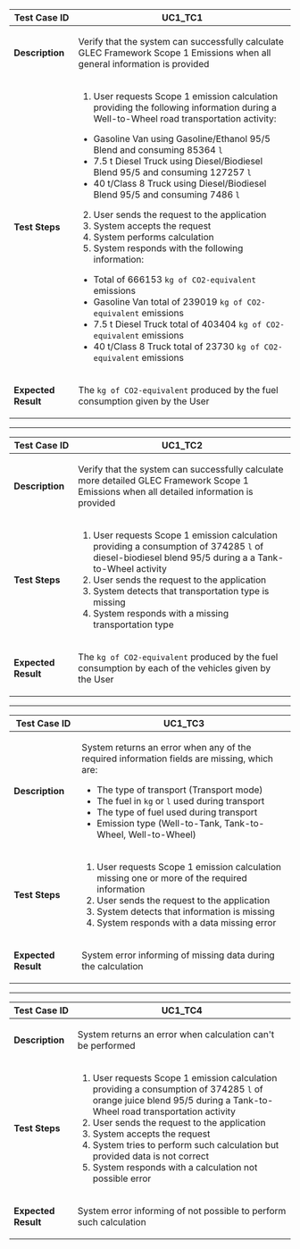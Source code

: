 <table>
<thead>
<tr>
<th>Test Case ID</th>
<th>UC1_TC1</th>
</tr>
</thead>
<tbody>
<tr>
<td>

**Description**

</td>
<td>

Verify that the system can successfully calculate GLEC Framework Scope 1 Emissions when all general information is provided

</td>
</tr>
<tr>
<td>

**Test Steps**

</td>
<td>

1. User requests Scope 1 emission calculation providing the following information during a Well-to-Wheel road transportation activity:
  - Gasoline Van using Gasoline/Ethanol 95/5 Blend and consuming 85364 `l`
  - 7.5 t Diesel Truck using Diesel/Biodiesel Blend 95/5 and consuming 127257 `l`
  - 40 t/Class 8 Truck using Diesel/Biodiesel Blend 95/5 and consuming 7486 `l`
2. User sends the request to the application
3. System accepts the request
4. System performs calculation
5. System responds with the following information:
  - Total of 666153 `kg of CO2-equivalent` emissions
  - Gasoline Van total of 239019 `kg of CO2-equivalent` emissions
  - 7.5 t Diesel Truck total of 403404 `kg of CO2-equivalent` emissions
  - 40 t/Class 8 Truck total of 23730 `kg of CO2-equivalent` emissions
   
</td>
</tr>
<tr>
<td>

**Expected Result**

</td>
<td>

The `kg of CO2-equivalent` produced by the fuel consumption given by the User

</td>
</tr>
</tbody>
</table>

----

<table>
<thead>
<tr>
<th>Test Case ID</th>
<th>UC1_TC2</th>
</tr>
</thead>
<tbody>
<tr>
<td>

**Description**

</td>
<td>

Verify that the system can successfully calculate more detailed GLEC Framework Scope 1 Emissions when all detailed information is provided

</td>
</tr>
<tr>
<td>

**Test Steps**

</td>
<td>

1. User requests Scope 1 emission calculation providing a consumption of 374285 `l` of diesel-biodiesel blend 95/5 during a a Tank-to-Wheel activity
2. User sends the request to the application
3. System detects that transportation type is missing
4. System responds with a missing transportation type
   
</td>
</tr>
<tr>
<td>

**Expected Result**

</td>
<td>

The `kg of CO2-equivalent` produced by the fuel consumption by each of the vehicles given by the User

</td>
</tr>
</tbody>
</table>

----

<table>
<thead>
<tr>
<th>Test Case ID</th>
<th>UC1_TC3</th>
</tr>
</thead>
<tbody>
<tr>
<td>

**Description**

</td>
<td>

System returns an error when any of the required information fields are missing, which are:
  - The type of transport (Transport mode)
  - The fuel in `kg` or `l` used during transport
  - The type of fuel used during transport
  - Emission type (Well-to-Tank, Tank-to-Wheel, Well-to-Wheel)  

</td>
</tr>
<tr>
<td>

**Test Steps**

</td>
<td>

1. User requests Scope 1 emission calculation missing one or more of the required information
2. User sends the request to the application
3. System detects that information is missing
4. System responds with a data missing error
   
</td>
</tr>
<tr>
<td>

**Expected Result**

</td>
<td>

System error informing of missing data during the calculation

</td>
</tr>
</tbody>
</table>

----

<table>
<thead>
<tr>
<th>Test Case ID</th>
<th>UC1_TC4</th>
</tr>
</thead>
<tbody>
<tr>
<td>

**Description**

</td>
<td>

System returns an error when calculation can't be performed

</td>
</tr>
<tr>
<td>

**Test Steps**

</td>
<td>

1. User requests Scope 1 emission calculation providing a consumption of 374285 `l` of orange juice blend 95/5 during a Tank-to-Wheel road transportation activity
2. User sends the request to the application
3. System accepts the request
4. System tries to perform such calculation but provided data is not correct
5. System responds with a calculation not possible error
   
</td>
</tr>
<tr>
<td>

**Expected Result**

</td>
<td>

System error informing of not possible to perform such calculation

</td>
</tr>
</tbody>
</table>

